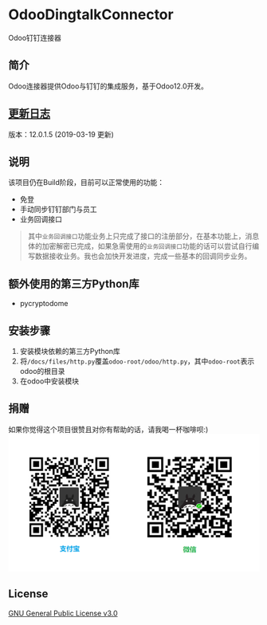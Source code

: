 # OdooDingtalkConnector
Odoo钉钉连接器

## 简介
Odoo连接器提供Odoo与钉钉的集成服务，基于Odoo12.0开发。

## [更新日志](./docs/CHANGELOG.md)
版本：12.0.1.5 (2019-03-19 更新)

## 说明
该项目仍在Build阶段，目前可以正常使用的功能：
- 免登
- 手动同步钉钉部门与员工
- 业务回调接口
> 其中`业务回调接口`功能业务上只完成了接口的注册部分，在基本功能上，消息体的加密解密已完成，如果急需使用的`业务回调接口`功能的话可以尝试自行编写数据接收业务。我也会加快开发进度，完成一些基本的回调同步业务。

## 额外使用的第三方Python库
- pycryptodome

## 安装步骤
1. 安装模块依赖的第三方Python库
2. 将`/docs/files/http.py`覆盖`odoo-root/odoo/http.py`，其中`odoo-root`表示odoo的根目录
3. 在odoo中安装模块

## 捐赠

如果你觉得这个项目很赞且对你有帮助的话，请我喝一杯咖啡呗:)
![捐赠二维码](./docs/img/donation.png)

## License

[GNU General Public License v3.0](./LICENSE)